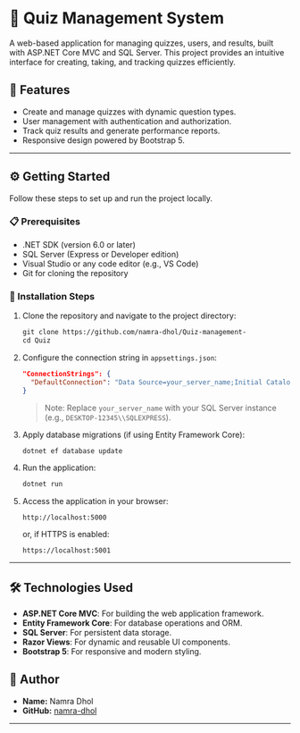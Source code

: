 
# 📝 Quiz Management System

A web-based application for managing quizzes, users, and results, built with ASP.NET Core MVC and SQL Server. This project provides an intuitive interface for creating, taking, and tracking quizzes efficiently.

## 🌟 Features

- Create and manage quizzes with dynamic question types.
- User management with authentication and authorization.
- Track quiz results and generate performance reports.
- Responsive design powered by Bootstrap 5.

---

## ⚙️ Getting Started

Follow these steps to set up and run the project locally.

### 📋 Prerequisites

- .NET SDK (version 6.0 or later)
- SQL Server (Express or Developer edition)
- Visual Studio or any code editor (e.g., VS Code)
- Git for cloning the repository

### 🔧 Installation Steps

1. Clone the repository and navigate to the project directory:

   ```markdown
   git clone https://github.com/namra-dhol/Quiz-management-
   cd Quiz
   ```

2. Configure the connection string in `appsettings.json`:

   ```json
   "ConnectionStrings": {
     "DefaultConnection": "Data Source=your_server_name;Initial Catalog=QuizDB;Integrated Security=True;TrustServerCertificate=True;"
   }
   ```

   > Note: Replace `your_server_name` with your SQL Server instance (e.g., `DESKTOP-12345\\SQLEXPRESS`).

4. Apply database migrations (if using Entity Framework Core):

   ```bash
   dotnet ef database update
   ```

5. Run the application:

   ```bash
   dotnet run
   ```

6. Access the application in your browser:

   ```
   http://localhost:5000
   ```

   or, if HTTPS is enabled:

   ```
   https://localhost:5001
   ```

---

## 🛠️ Technologies Used

* **ASP.NET Core MVC**: For building the web application framework.
* **Entity Framework Core**: For database operations and ORM.
* **SQL Server**: For persistent data storage.
* **Razor Views**: For dynamic and reusable UI components.
* **Bootstrap 5**: For responsive and modern styling.





## 👤 Author

* **Name:** Namra Dhol
* **GitHub:** [namra-dhol](https://github.com/namra-dhol)

---
